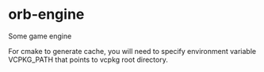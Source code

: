 # orb-engine
Some game engine

For cmake to generate cache, you will need to specify environment variable VCPKG_PATH that points to vcpkg root directory.
